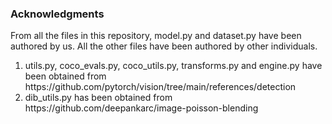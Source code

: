 ### Acknowledgments
From all the files in this repository, model.py and dataset.py have been authored by us. All the other files have been authored by other individuals. 

<ol>
  <li>utils.py, coco_evals.py, coco_utils.py, transforms.py and engine.py have been obtained from https://github.com/pytorch/vision/tree/main/references/detection</li>
  <li>dib_utils.py has been obtained from https://github.com/deepankarc/image-poisson-blending</li>
</ol>
